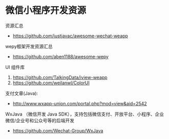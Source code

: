 微信小程序开发资源
================================================

资源汇总
* https://github.com/justjavac/awesome-wechat-weapp

wepy框架开发资源汇总
* https://github.com/aben1188/awesome-wepy

UI 组件库
1. https://github.com/TalkingData/iview-weapp
2. https://github.com/weilanwl/ColorUI

支付文章(Java):
* http://www.wxapp-union.com/portal.php?mod=view&aid=2542

WxJava （微信开发 Java SDK），支持包括微信支付、开放平台、小程序、企业微信/企业号和公众号等的后端开发
* https://github.com/Wechat-Group/WxJava
